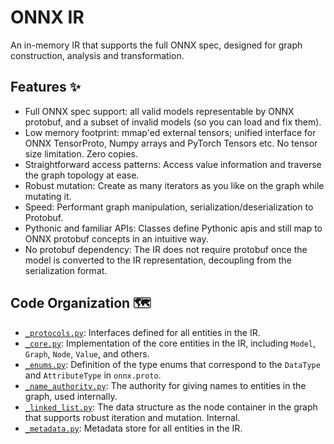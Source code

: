 # ONNX IR

An in-memory IR that supports the full ONNX spec, designed for graph construction, analysis and transformation.

## Features ✨

- Full ONNX spec support: all valid models representable by ONNX protobuf, and a subset of invalid models (so you can load and fix them).
- Low memory footprint: mmap'ed external tensors; unified interface for ONNX TensorProto, Numpy arrays and PyTorch Tensors etc. No tensor size limitation. Zero copies.
- Straightforward access patterns: Access value information and traverse the graph topology at ease.
- Robust mutation: Create as many iterators as you like on the graph while mutating it.
- Speed: Performant graph manipulation, serialization/deserialization to Protobuf.
- Pythonic and familiar APIs: Classes define Pythonic apis and still map to ONNX protobuf concepts in an intuitive way.
- No protobuf dependency: The IR does not require protobuf once the model is converted to the IR representation, decoupling from the serialization format.

## Code Organization 🗺️

- [`_protocols.py`](_protocols.py): Interfaces defined for all entities in the IR.
- [`_core.py`](_core.py): Implementation of the core entities in the IR, including `Model`, `Graph`, `Node`, `Value`, and others.
- [`_enums.py`](_enums.py): Definition of the type enums that correspond to the `DataType` and `AttributeType` in `onnx.proto`.
- [`_name_authority.py`](_name_authority.py): The authority for giving names to entities in the graph, used internally.
- [`_linked_list.py`](_linked_list.py): The data structure as the node container in the graph that supports robust iteration and mutation. Internal.
- [`_metadata.py`](_metadata.py): Metadata store for all entities in the IR.
